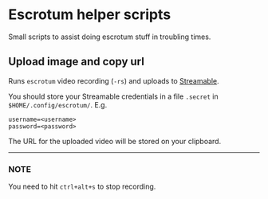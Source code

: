 # Escrotum helper scripts
Small scripts to assist doing escrotum stuff in troubling times.

## Upload image and copy url

Runs `escrotum` video recording (`-rs`) and uploads to [Streamable](streamable.com).

You should store your Streamable credentials in a file `.secret` in `$HOME/.config/escrotum/`. E.g.

```
username=<username>
password=<password>
```

The URL for the uploaded video will be stored on your clipboard.

---

### NOTE
You need to hit `ctrl+alt+s` to stop recording.